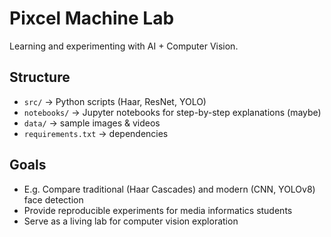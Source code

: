 # Pixcel Machine Lab

Learning and experimenting with AI + Computer Vision.

## Structure
- `src/` → Python scripts (Haar, ResNet, YOLO)
- `notebooks/` → Jupyter notebooks for step-by-step explanations (maybe)
- `data/` → sample images & videos
- `requirements.txt` → dependencies

## Goals
- E.g. Compare traditional (Haar Cascades) and modern (CNN, YOLOv8) face detection
- Provide reproducible experiments for media informatics students
- Serve as a living lab for computer vision exploration

